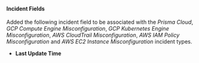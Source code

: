 
#### Incident Fields
Added the following incident field to be associated with the *Prisma Cloud*, *GCP Compute Engine Misconfiguration*, *GCP Kubernetes Engine Misconfiguration*, *AWS CloudTrail Misconfiguration*, *AWS IAM Policy Misconfiguration* and *AWS EC2 Instance Misconfiguration* incident types.
- **Last Update Time**
